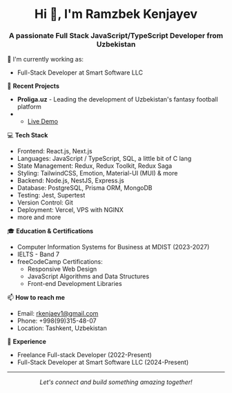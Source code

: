 <div align="center">
  <h1>Hi 👋, I'm Ramzbek Kenjayev</h1>
  <h3>A passionate Full Stack JavaScript/TypeScript Developer from Uzbekistan</h3>
</div>

🔭 I'm currently working as:
- Full-Stack Developer at Smart Software LLC


🚀 **Recent Projects**

- **Proliga.uz** - Leading the development of Uzbekistan's fantasy football platform
-   - [Live Demo](https://proliga.uz)

💻 **Tech Stack**

- Frontend: React.js, Next.js
- Languages: JavaScript / TypeScript, SQL, a little bit of C lang
- State Management: Redux, Redux Toolkit, Redux Saga
- Styling: TailwindCSS, Emotion, Material-UI (MUI) & more
- Backend: Node.js, NestJS, Express.js
- Database: PostgreSQL, Prisma ORM, MongoDB 
- Testing: Jest, Supertest
- Version Control: Git
- Deployment: Vercel, VPS with NGINX
- more and more

🎓 **Education & Certifications**
- Computer Information Systems for Business at MDIST (2023-2027)
- IELTS - Band 7
- freeCodeCamp Certifications:
  - Responsive Web Design
  - JavaScript Algorithms and Data Structures
  - Front-end Development Libraries

📫 **How to reach me**
- Email: rkenjaev1@gmail.com
- Phone: +998(99)315-48-07
- Location: Tashkent, Uzbekistan

💼 **Experience**
- Freelance Full-stack Developer (2022-Present)
- Full-Stack Developer at Smart Software LLC (2024-Present)

---

<div align="center">
  <i>Let's connect and build something amazing together!</i>
</div>

